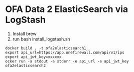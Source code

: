 # OFA Data 2 ElasticSearch via LogStash

1. Install brew
2. run bash install_logstash.sh

```
docker build . -t ofa2elasticsearch1
export api_url=https://app.onefirewall.com/api/v1/ips 
export api_jwt_key=xxxxxx
ocker run -a stdout -a stderr -e api_url -e api_jwt_key ofa2elasticsearch2

```
